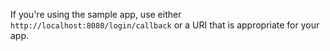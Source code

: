   If you're using the sample app, use either `http://localhost:8080/login/callback` or
a URI that is appropriate for your app.
